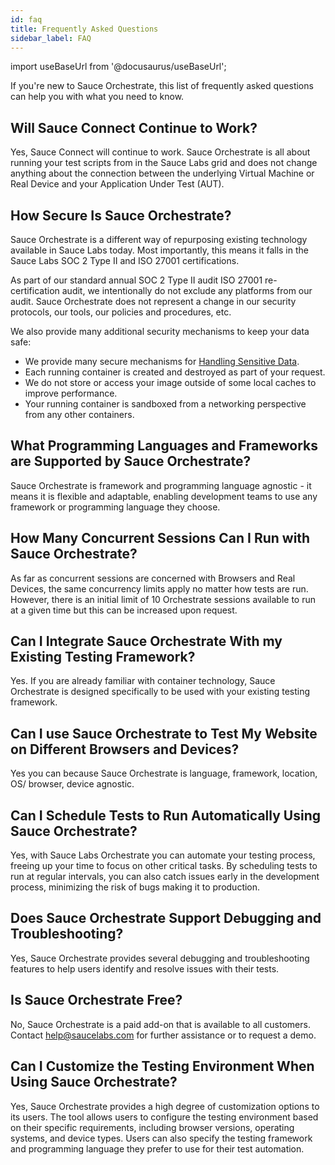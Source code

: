 ```yaml
---
id: faq
title: Frequently Asked Questions
sidebar_label: FAQ
---
```


import useBaseUrl from '@docusaurus/useBaseUrl';

If you're new to Sauce Orchestrate, this list of frequently asked questions can help you with what you need to know.

## Will Sauce Connect Continue to Work?

Yes, Sauce Connect will continue to work. Sauce Orchestrate is all about running your test scripts from in the Sauce Labs grid and does not change anything about the connection between the underlying Virtual Machine or Real Device and your Application Under Test (AUT).

## How Secure Is Sauce Orchestrate?

Sauce Orchestrate is a different way of repurposing existing technology available in Sauce Labs today. Most importantly, this means it falls in the Sauce Labs SOC 2 Type II and ISO 27001 certifications.

As part of our standard annual SOC 2 Type II audit ISO 27001 re-certification audit, we intentionally do not exclude any platforms from our audit. Sauce Orchestrate does not represent a change in our security protocols, our tools, our policies and procedures, etc.

We also provide many additional security mechanisms to keep your data safe:

- We provide many secure mechanisms for [Handling Sensitive Data](/orchestrate/best-practices/#sensitive-data).
- Each running container is created and destroyed as part of your request.
- We do not store or access your image outside of some local caches to improve performance.
- Your running container is sandboxed from a networking perspective from any other containers.

## What Programming Languages and Frameworks are Supported by Sauce Orchestrate?

Sauce Orchestrate is framework and programming language agnostic - it means it is flexible and adaptable, enabling development teams to use any framework or programming language they choose.

## How Many Concurrent Sessions Can I Run with Sauce Orchestrate?

As far as concurrent sessions are concerned with Browsers and Real Devices, the same concurrency limits apply no matter how tests are run. However, there is an initial limit of 10 Orchestrate sessions available to run at a given time but this can be increased upon request.

## Can I Integrate Sauce Orchestrate With my Existing Testing Framework?

Yes. If you are already familiar with container technology, Sauce Orchestrate is designed specifically to be used with your existing testing framework.

## Can I use Sauce Orchestrate to Test My Website on Different Browsers and Devices?

Yes you can because Sauce Orchestrate is language, framework, location, OS/ browser, device agnostic.

## Can I Schedule Tests to Run Automatically Using Sauce Orchestrate?

Yes, with Sauce Labs Orchestrate you can automate your testing process, freeing up your time to focus on other critical tasks. By scheduling tests to run at regular intervals, you can also catch issues early in the development process, minimizing the risk of bugs making it to production.

## Does Sauce Orchestrate Support Debugging and Troubleshooting?

Yes, Sauce Orchestrate provides several debugging and troubleshooting features to help users identify and resolve issues with their tests.

## Is Sauce Orchestrate Free?

No, Sauce Orchestrate is a paid add-on that is available to all customers. Contact help@saucelabs.com for further assistance or to request a demo.

## Can I Customize the Testing Environment When Using Sauce Orchestrate?

Yes, Sauce Orchestrate provides a high degree of customization options to its users. The tool allows users to configure the testing environment based on their specific requirements, including browser versions, operating systems, and device types. Users can also specify the testing framework and programming language they prefer to use for their test automation.
